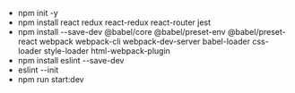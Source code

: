 * npm init -y
* npm install react redux react-redux react-router jest
* npm install --save-dev @babel/core @babel/preset-env @babel/preset-react webpack webpack-cli webpack-dev-server babel-loader css-loader style-loader html-webpack-plugin
* npm install eslint --save-dev
* eslint --init
* npm run start:dev
